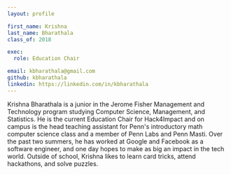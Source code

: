```yaml
---
layout: profile

first_name: Krishna
last_name: Bharathala
class_of: 2018

exec:
  role: Education Chair

email: kbharathala@gmail.com
github: kbharathala
linkedin: https://linkedin.com/in/kbharathala
---
```


Krishna Bharathala is a junior in the Jerome Fisher Management and Technology program studying Computer Science, Management, and Statistics. He is the current Education Chair for Hack4Impact and on campus is the head teaching assistant for Penn's introductory math computer science class and a member of Penn Labs and Penn Masti. Over the past two summers, he has worked at Google and Facebook as a software engineer, and one day hopes to make as big an impact in the tech world. Outside of school, Krishna likes to learn card tricks, attend hackathons, and solve puzzles.